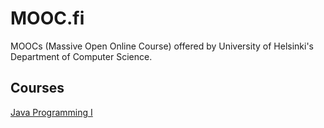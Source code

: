 # MOOC.fi

MOOCs (Massive Open Online Course) offered by University of Helsinki's Department of Computer Science. 

## Courses

[Java Programming I](./java-programming-1)
